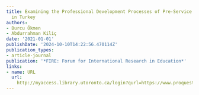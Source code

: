 ```yaml
---
title: Examining the Professional Development Processes of Pre-Service English Teachers
  in Turkey
authors:
- Burcu Ökmen
- Abdurrahman Kiliç
date: '2021-01-01'
publishDate: '2024-10-10T14:22:56.470114Z'
publication_types:
- article-journal
publication: '*FIRE: Forum for International Research in Education*'
links:
- name: URL
  url: 
    http://myaccess.library.utoronto.ca/login?qurl=https://www.proquest.com/docview/2528198893?accountid=14771&bdid=38382&_bd=Op8%2B8%2FXI7um0J%2BjuuFyyBAK3Kb8%3D
---
```

